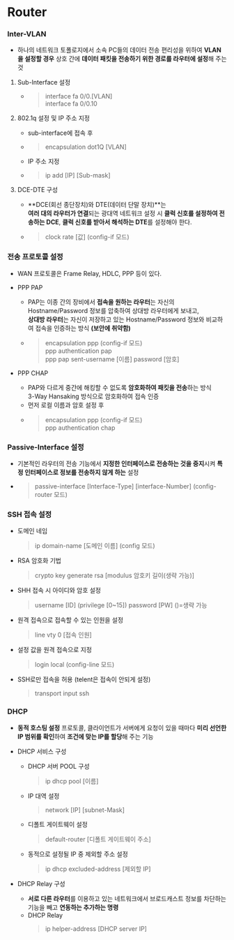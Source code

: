 # Router

### Inter-VLAN
* 하나의 네트워크 토폴로지에서 소속 PC들의 데이터 전송 편리성을 위하여 **VLAN을 설정할 경우** 상호 간에 **데이터 패킷을 전송하기 위한 경로를 라우터에 설정**해 주는 것

1. Sub-Interface 설정
   * > interface fa 0/0.[VLAN] <br>
     > interface fa 0/0.10

2. 802.1q 설정 및 IP 주소 지정
   * sub-interface에 접속 후
   * > encapsulation dot1Q [VLAN]
   * IP 주소 지정
   * > ip add [IP] [Sub-mask]

3. DCE-DTE 구성
   * **DCE(회선 종단장치)와 DTE(데이터 단말 장치)**는 <br> 
    **여러 대의 라우터가 연결**되는 광대역 네트워크 설정 시 **클럭 신호를 설정하여 전송하는 DCE**, **클럭 신호를 받아서 해석하는 DTE**를 설정해야 한다.
   * >clock rate [값] (config-if 모드)

### 전송 프로토콜 설정
* WAN 프로토콜은 Frame Relay, HDLC, PPP 등이 있다.

* PPP PAP
  * PAP는 이종 간의 장비에서 **접속을 원하는 라우터**는 자신의 Hostname/Password 정보를 압축하여 상대방 라우터에게 보내고,  
    **상대방 라우터**는 자신이 저장하고 있는 Hostname/Password 정보와 비교하여 접속을 인증하는 방식 **(보안에 취약함)**
  * > encapsulation ppp (config-if 모드)  
    > ppp authentication pap  
    > ppp pap sent-username [이름] password [암호]

* PPP CHAP
  * PAP와 다르게 중간에 해킹할 수 없도록 **암호화하여 패킷을 전송**하는 방식  
    3-Way Hansaking 방식으로 암호화하여 접속 인증
  * 먼저 로컬 이름과 암호 설정 후
  * > encapsulation ppp (config-if 모드)  
    > ppp authentication chap

### Passive-Interface 설정
* 기본적인 라우터의 전송 기능에서 **지정한 인터페이스로 전송하는 것을 중지**시켜 **특정 인터페이스로 정보를 전송하지 않게 하는** 설정
* > passive-interface [Interface-Type] [interface-Number] (config-router 모드)

### SSH 접속 설정
* 도메인 네임
  > ip domain-name [도메인 이름] (config 모드)
* RSA 암호화 기법
  > crypto key generate rsa [modulus 암호키 길이(생략 가능)]
* SHH 접속 시 아이디와 암호 설정
  > username [ID] (privilege [0~15]) password [PW]  ()=생략 가능
* 원격 접속으로 접속할 수 있는 인원을 설정
  > line vty 0 [접속 인원]
* 설정 값을 원격 접속으로 지정
  > login local (config-line 모드)
* SSH로만 접속을 허용 (telent은 접속이 안되게 설정)
  > transport input ssh

### DHCP
* **동적 호스팅 설정** 프로토콜, 클라이언트가 서버에게 요청이 있을 때마다 **미리 선언한 IP 범위를 확인**하여 **조건에 맞는 IP를 할당**해 주는 기능
* DHCP 서비스 구성
  * DHCP 서버 POOL 구성
    > ip dhcp pool [이름]
  * IP 대역 설정
    > network [IP] [subnet-Mask]
  * 디폴트 게이트웨이 설정
    > default-router [디폴트 게이트웨이 주소]
  * 동적으로 설정될 IP 중 제외할 주소 설정
    > ip dhcp excluded-address [제외할 IP]

* DHCP Relay 구성
  * **서로 다른 라우터**를 이용하고 있는 네트워크에서 브로드캐스트 정보를 차단하는 기능을 빼고 **연동하는 추가하는 명령**
  * DHCP Relay
    > ip helper-address [DHCP server IP]
  